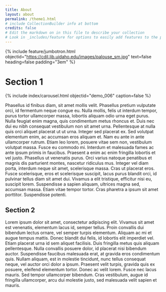 ```yaml
---
title: About
layout: about
permalink: /theme1.html
# include CollectionBuilder info at bottom
credits: false
# Edit the markdown on in this file to describe your collection
# Look in _includes/feature for options to easily add features to the page
---
```


{% include feature/jumbotron.html objectid="https://cdil.lib.uidaho.edu/images/palouse_sm.jpg" text=false heading=false padding="3em" %}

# Section 1

<div class="row pt-3">
<div class="col-md-6" markdown="1">

{% include index/carousel.html objectid="demo_006" caption=false %}

</div>
<div class="col-md-6" markdown="1">

Phasellus id finibus diam, sit amet mollis velit. Phasellus pretium vulputate orci, id fermentum neque congue eu. Nulla mollis, felis ut interdum tempor, purus tortor ullamcorper massa, lobortis aliquam odio urna eget purus. Nulla feugiat enim magna, quis condimentum metus rhoncus et. Duis nec dui eu nibh consequat vestibulum non sit amet urna. Pellentesque at nulla quis orci aliquet placerat ut ut urna. Integer sed placerat ex. Sed volutpat elementum enim, ac accumsan eros aliquam et. Nam eu ante in ante ullamcorper rutrum. Etiam leo lorem, posuere vitae sem non, vestibulum volutpat massa. Fusce eu commodo mi. Interdum et malesuada fames ac ante ipsum primis in faucibus. Praesent a enim ac enim fringilla lobortis et vel justo. Phasellus ut venenatis purus. Orci varius natoque penatibus et magnis dis parturient montes, nascetur ridiculus mus. Integer vel diam porta, interdum neque sit amet, scelerisque massa. Cras ut placerat eros. Fusce scelerisque, eros et scelerisque suscipit, lacus purus blandit orci, id pulvinar tellus diam sit amet dui. Vivamus a elit tristique, efficitur nisi eu, suscipit lorem. Suspendisse a sapien aliquam, ultrices magna sed, accumsan massa. Etiam vitae tempor tortor. Cras pharetra a ipsum sit amet porttitor. Suspendisse potenti.

</div>
</div>

## Section 2

Lorem ipsum dolor sit amet, consectetur adipiscing elit. Vivamus sit amet est venenatis, elementum lacus id, semper tellus. Proin convallis dui bibendum lectus ornare, vel semper turpis elementum. Aliquam ac mi et augue tempus mattis. Donec blandit dui felis, id lobortis elit imperdiet vel. Etiam placerat urna id sem aliquet facilisis. Duis fringilla metus quis aliquam pellentesque. Nulla convallis posuere dolor, id placerat nisi bibendum auctor. Suspendisse faucibus malesuada erat, at gravida eros condimentum quis. Nullam aliquam, est in molestie tincidunt, nunc tellus consequat neque, vel auctor orci dolor a ipsum. Praesent velit turpis, gravida quis ex posuere, eleifend elementum tortor. Donec ac velit lorem. Fusce nec lacus mauris. Sed tempor ullamcorper bibendum. Cras vestibulum, augue id fringilla ullamcorper, arcu dui molestie justo, sed malesuada velit sapien et mauris.